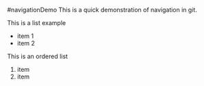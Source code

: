 #navigationDemo
This is a quick demonstration of navigation in git.


This is a list example
* item 1
* item 2

This is an ordered list

1. item
2. item
